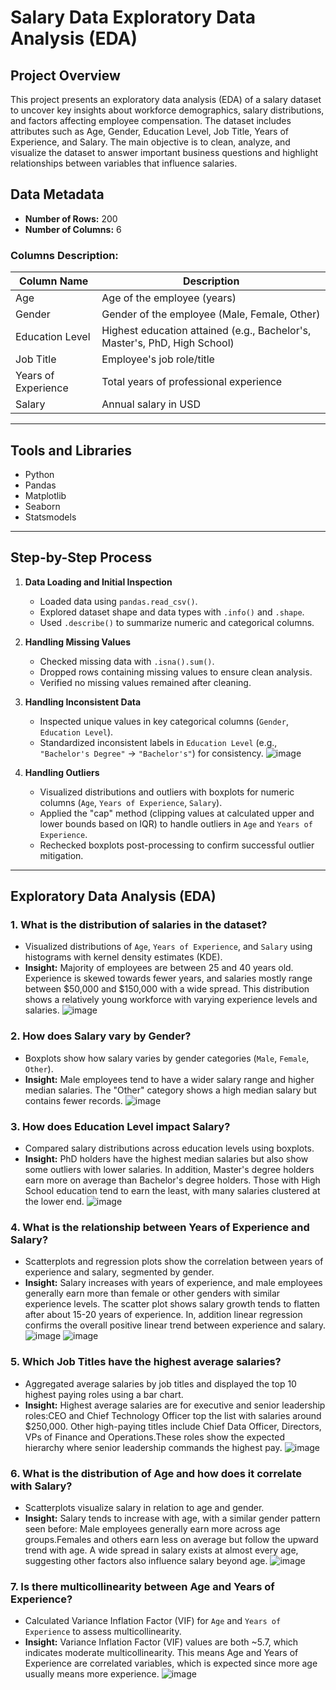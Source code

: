 # Salary Data Exploratory Data Analysis (EDA)

## Project Overview
This project presents an exploratory data analysis (EDA) of a salary dataset to uncover key insights about workforce demographics, salary distributions, and factors affecting employee compensation. The dataset includes attributes such as Age, Gender, Education Level, Job Title, Years of Experience, and Salary. The main objective is to clean, analyze, and visualize the dataset to answer important business questions and highlight relationships between variables that influence salaries.

## Data Metadata

- **Number of Rows:** 200  
- **Number of Columns:** 6

### Columns Description:

| Column Name         | Description                                           |
|---------------------|-------------------------------------------------------|
| Age                 | Age of the employee (years)                            |
| Gender              | Gender of the employee (Male, Female, Other)          |
| Education Level     | Highest education attained (e.g., Bachelor's, Master's, PhD, High School) |
| Job Title           | Employee's job role/title                              |
| Years of Experience | Total years of professional experience                |
| Salary              | Annual salary in USD                                   |


---

## Tools and Libraries
- Python
- Pandas
- Matplotlib
- Seaborn
- Statsmodels
---
## Step-by-Step Process

1. **Data Loading and Initial Inspection**  
   - Loaded data using `pandas.read_csv()`.  
   - Explored dataset shape and data types with `.info()` and `.shape`.  
   - Used `.describe()` to summarize numeric and categorical columns.

2. **Handling Missing Values**  
   - Checked missing data with `.isna().sum()`.  
   - Dropped rows containing missing values to ensure clean analysis.  
   - Verified no missing values remained after cleaning.
 


3. **Handling Inconsistent Data**  
   - Inspected unique values in key categorical columns (`Gender`, `Education Level`).  
   - Standardized inconsistent labels in `Education Level` (e.g., `"Bachelor's Degree"` → `"Bachelor's"`) for consistency.
     ![image](https://github.com/user-attachments/assets/7e797309-8d1e-4160-aa0b-e4f7cac5e754)


4. **Handling Outliers**  
   - Visualized distributions and outliers with boxplots for numeric columns (`Age`, `Years of Experience`, `Salary`).  
   - Applied the "cap" method (clipping values at calculated upper and lower bounds based on IQR) to handle outliers in `Age` and `Years of Experience`.  
   - Rechecked boxplots post-processing to confirm successful outlier mitigation.
---
## Exploratory Data Analysis (EDA)

### 1.  What is the distribution of salaries in the dataset?
- Visualized distributions of `Age`, `Years of Experience`, and `Salary` using histograms with kernel density estimates (KDE).  
- **Insight:** Majority of employees are between 25 and 40 years old. Experience is skewed towards fewer years, and salaries mostly range between $50,000 and $150,000 with a wide spread. This distribution shows a relatively young workforce with varying experience levels and salaries.
  ![image](https://github.com/user-attachments/assets/50327999-6ed0-4ce4-bdb1-e24059715347)


### 2.  How does Salary vary by Gender?
- Boxplots show how salary varies by gender categories (`Male`, `Female`, `Other`).  
- **Insight:** Male employees tend to have a wider salary range and higher median salaries. The "Other" category shows a high median salary but contains fewer records.
  ![image](https://github.com/user-attachments/assets/883d7319-fe8d-47d4-b549-49a4241d67b0)


### 3. How does Education Level impact Salary?
- Compared salary distributions across education levels using boxplots.  
- **Insight:** PhD holders have the highest median salaries but also show some outliers with lower salaries. In addition, Master's degree holders earn more on average than Bachelor's degree holders. Those with High School education tend to earn the least, with many salaries clustered at the lower end.
  ![image](https://github.com/user-attachments/assets/03140480-95a8-48a8-913b-9c2c5379da73)


### 4. What is the relationship between Years of Experience and Salary?
- Scatterplots and regression plots show the correlation between years of experience and salary, segmented by gender.  
- **Insight:** Salary increases with years of experience, and male employees generally earn more than female or other genders with similar experience levels. The scatter plot shows salary growth tends to flatten after about 15-20 years of experience. In, addition linear regression confirms the overall positive linear trend between experience and salary.
  ![image](https://github.com/user-attachments/assets/5447371f-47d9-4629-985a-1e0b10ef2b2e)
  ![image](https://github.com/user-attachments/assets/b5ffe1fd-2ab7-49cc-8da8-c07e56a7e4e0)


### 5. Which Job Titles have the highest average salaries?
- Aggregated average salaries by job titles and displayed the top 10 highest paying roles using a bar chart.  
- **Insight:** Highest average salaries are for executive and senior leadership roles:CEO and Chief Technology Officer top the list with salaries around $250,000. Other high-paying titles include Chief Data Officer, Directors, VPs of Finance and Operations.These roles show the expected hierarchy where senior leadership commands the highest pay.
  ![image](https://github.com/user-attachments/assets/362b4b7a-4a7a-4118-a476-a3e67ea3a7a4)


### 6. What is the distribution of Age and how does it correlate with Salary?
- Scatterplots visualize salary in relation to age and gender.  
- **Insight:** Salary tends to increase with age, with a similar gender pattern seen before: Male employees generally earn more across age groups.Females and others earn less on average but follow the upward trend with age. A wide spread in salary exists at almost every age, suggesting other factors also influence salary beyond age.
  ![image](https://github.com/user-attachments/assets/e6821e33-7307-42f2-9854-4fbe9390866f)


### 7.  Is there multicollinearity between Age and Years of Experience?
- Calculated Variance Inflation Factor (VIF) for `Age` and `Years of Experience` to assess multicollinearity.  
- **Insight:** Variance Inflation Factor (VIF) values are both ~5.7, which indicates moderate multicollinearity. This means Age and Years of Experience are correlated variables, which is expected since more age usually means more experience.
  ![image](https://github.com/user-attachments/assets/19820e43-01bd-4e68-8989-76534987fdd8)


